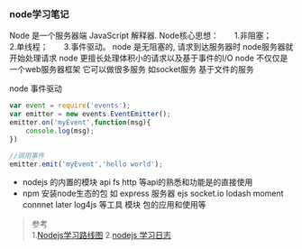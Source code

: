 ### node学习笔记
Node 是一个服务器端 JavaScript 解释器.
Node核心思想：　　1.非阻塞；　　2.单线程；　　3.事件驱动。
node 是无阻塞的, 请求到达服务器时 node服务器就开始处理请求
node 更擅长处理体积小的请求以及基于事件的I/O
node 不仅仅是一个web服务器框架 它可以做很多服务 如socket服务 基于文件的服务

node 事件驱动
```javascript
var event = require('events');
var emitter = new events.EventEmitter();
emitter.on('myEvent',function(msg){
    console.log(msg);
})

//调用事件
emitter.emit('myEvent','hello world');

```



* nodejs 的内置的模块 api  fs http 等api的熟悉和功能是的直接使用
* npm  安装node生态的包  如 express 服务器  ejs  socket.io lodash moment connnet later log4js 等工具 模块 包的应用和使用等






> 参考  
> 1.[Nodejs学习路线图](http://www.jianshu.com/p/659550e2884a)
> 2.[nodejs 学习日志](http://www.jianshu.com/p/b6a8261796ce)
